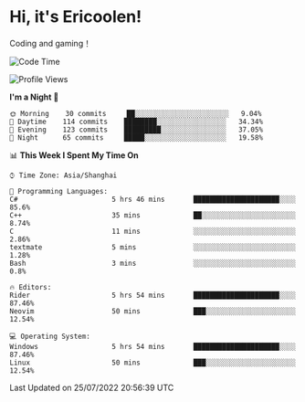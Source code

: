 # Hi, it's Ericoolen!
Coding and gaming！

<!--START_SECTION:waka-->
![Code Time](http://img.shields.io/badge/Code%20Time-340%20hrs%2052%20mins-blue)

![Profile Views](http://img.shields.io/badge/Profile%20Views-2-blue)

**I'm a Night 🦉** 

```text
🌞 Morning    30 commits     ██░░░░░░░░░░░░░░░░░░░░░░░   9.04% 
🌆 Daytime    114 commits    ████████░░░░░░░░░░░░░░░░░   34.34% 
🌃 Evening    123 commits    █████████░░░░░░░░░░░░░░░░   37.05% 
🌙 Night      65 commits     █████░░░░░░░░░░░░░░░░░░░░   19.58%

```


📊 **This Week I Spent My Time On** 

```text
⌚︎ Time Zone: Asia/Shanghai

💬 Programming Languages: 
C#                       5 hrs 46 mins       █████████████████████░░░░   85.6% 
C++                      35 mins             ██░░░░░░░░░░░░░░░░░░░░░░░   8.74% 
C                        11 mins             ░░░░░░░░░░░░░░░░░░░░░░░░░   2.86% 
textmate                 5 mins              ░░░░░░░░░░░░░░░░░░░░░░░░░   1.28% 
Bash                     3 mins              ░░░░░░░░░░░░░░░░░░░░░░░░░   0.8%

🔥 Editors: 
Rider                    5 hrs 54 mins       █████████████████████░░░░   87.46% 
Neovim                   50 mins             ███░░░░░░░░░░░░░░░░░░░░░░   12.54%

💻 Operating System: 
Windows                  5 hrs 54 mins       █████████████████████░░░░   87.46% 
Linux                    50 mins             ███░░░░░░░░░░░░░░░░░░░░░░   12.54%

```


 Last Updated on 25/07/2022 20:56:39 UTC
<!--END_SECTION:waka-->

